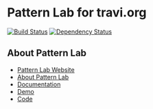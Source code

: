 # Pattern Lab for travi.org
[![Build Status](http://img.shields.io/travis/travi/patternlab-travi.org.svg?style=flat)](https://travis-ci.org/travi/patternlab-travi.org)
[![Dependency Status](http://img.shields.io/gemnasium/travi/patternlab-travi.org.svg?style=flat)](https://gemnasium.com/travi/patternlab-travi.org)

## About Pattern Lab
- [Pattern Lab Website](http://patternlab.io/)
- [About Pattern Lab](http://patternlab.io/about.html)
- [Documentation](http://patternlab.io/docs/index.html)
- [Demo](http://demo.patternlab.io/)
- [Code](https://github.com/pattern-lab/patternlab-php)

